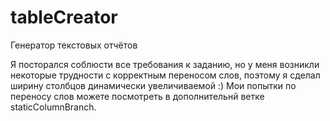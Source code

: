 # tableCreator

Генератор текстовых отчётов

Я посторался соблюсти все требования к заданию, но у меня возникли некоторые трудности с корректным переносом слов,
поэтому я сделал ширину столбцов динамически увеличиваемой :)
Мои попытки по переносу слов можете посмотреть в дополнительнй ветке staticColumnBranch.
